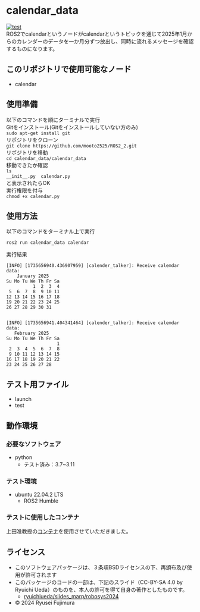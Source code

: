 # calendar_data
[![test](https://github.com/mooto2525/ROS2_2/actions/workflows/test.yml/badge.svg)](https://github.com/mooto2525/ROS2_2/actions/workflows/test.yml)  
ROS2でcalendarというノードがcalendarというトピックを通じて2025年1月からのカレンダーのデータを一か月分ずつ放出し、同時に流れるメッセージを確認するものになります。  

## このリポジトリで使用可能なノード
* calendar  
## 使用準備
以下のコマンドを順にターミナルで実行  
Gitをインストール(Gitをインストールしていない方のみ)  
```sudo apt-get install git```  
リポジトリをクローン  
```git clone https://github.com/mooto2525/ROS2_2.git```  
リポジトリを移動  
```cd calendar_data/calendar_data```  
移動できたか確認  
```ls```  
```__init__.py  calendar.py```  
と表示されたらOK  
実行権限を付与  
```chmod +x calendar.py```   
## 使用方法
以下のコマンドをターミナル上で実行  
```
ros2 run calendar_data calendar
```  
実行結果  
```
[INFO] [1735656940.436907959] [calender_talker]: Receive calemdar data:
    January 2025
Su Mo Tu We Th Fr Sa
          1  2  3  4
 5  6  7  8  9 10 11
12 13 14 15 16 17 18
19 20 21 22 23 24 25
26 27 28 29 30 31


[INFO] [1735656941.404341464] [calender_talker]: Receive calemdar data:
   February 2025
Su Mo Tu We Th Fr Sa
                   1
 2  3  4  5  6  7  8
 9 10 11 12 13 14 15
16 17 18 19 20 21 22
23 24 25 26 27 28
```
## テスト用ファイル
* launch  
* test  
## 動作環境
### 必要なソフトウェア
* python
  * テスト済み：3.7~3.11
### テスト環境
* ubuntu 22.04.2 LTS
  * ROS2 Humble
### テストに使用したコンテナ  
上田准教授の[コンテナ](https://hub.docker.com/repository/docker/ryuichiueda/ubuntu22.04-ros2)を使用させていただきました。

## ライセンス
  
- このソフトウェアパッケージは、３条項BSDライセンスの下、再頒布及び使用が許可されます
- このパッケージのコードの一部は、下記のスライド（CC-BY-SA 4.0 by Ryuichi Ueda）のものを、本人の許可を得て自身の著作としたものです。
  - [ryuichiueda/slides_marp/robosys2024](https://github.com/ryuichiueda/slides_marp/tree/master/robosys2024)
- © 2024 Ryusei Fujimura
